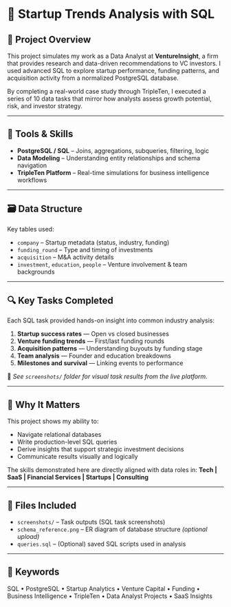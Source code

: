 # 🚀 Startup Trends Analysis with SQL

## 📌 Project Overview
This project simulates my work as a Data Analyst at **VentureInsight**, a firm that provides research and data-driven recommendations to VC investors. I used advanced SQL to explore startup performance, funding patterns, and acquisition activity from a normalized PostgreSQL database.

By completing a real-world case study through TripleTen, I executed a series of 10 data tasks that mirror how analysts assess growth potential, risk, and investor strategy.

---

## 🧰 Tools & Skills
- **PostgreSQL / SQL** – Joins, aggregations, subqueries, filtering, logic
- **Data Modeling** – Understanding entity relationships and schema navigation
- **TripleTen Platform** – Real-time simulations for business intelligence workflows

---

## 🗃️ Data Structure
Key tables used:
- `company` – Startup metadata (status, industry, funding)
- `funding_round` – Type and timing of investments
- `acquisition` – M&A activity details
- `investment`, `education`, `people` – Venture involvement & team backgrounds

---

## 🔍 Key Tasks Completed
Each SQL task provided hands-on insight into common industry analysis:

1. **Startup success rates** — Open vs closed businesses
2. **Venture funding trends** — First/last funding rounds
3. **Acquisition patterns** — Understanding buyouts by funding stage
4. **Team analysis** — Founder and education breakdowns
5. **Milestones and survival** — Linking events to performance

📸 *See `screenshots/` folder for visual task results from the live platform.*

---

## 💼 Why It Matters
This project shows my ability to:
- Navigate relational databases
- Write production-level SQL queries
- Derive insights that support strategic investment decisions
- Communicate results visually and logically

The skills demonstrated here are directly aligned with data roles in:
**Tech | SaaS | Financial Services | Startups | Consulting**

---

## 📁 Files Included
- `screenshots/` – Task outputs (SQL task screenshots)
- `schema_reference.png` – ER diagram of database structure *(optional upload)* 
- `queries.sql` – (Optional) saved SQL scripts used in analysis

---

## 🔑 Keywords
SQL • PostgreSQL • Startup Analytics • Venture Capital • Funding • Business Intelligence • TripleTen • Data Analyst Projects • SaaS Insights

